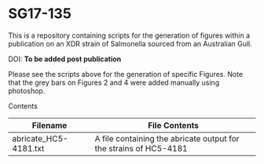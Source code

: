 # SG17-135
This is a repository containing scripts for the generation of figures within a publication on an XDR strain of Salmonella sourced from an Australian Gull.

DOI: **To be added post publication**

Please see the scripts above for the generation of specific Figures. Note that the grey bars on Figures 2 and 4 were added manually using photoshop.

Contents

|Filename|File Contents|
|--------|------|
|abricate_HC5-4181.txt|A file containing the abricate output for the strains of HC5-4181|
